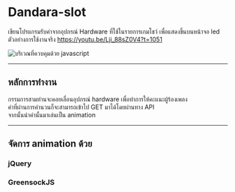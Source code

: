 # Dandara-slot

เขียนโปรแกรมรับค่าจากอุปกรณ์ Hardware ที่ใช้ในรายการเกมโชว์
เพื่อแสดงขึ้นบนหน้าจอ led 
ตัวอย่างการใช้งานจริง 
https://youtu.be/Lji_88sZ0V4?t=1051

![บริเวณที่ควบคุมด้วย javascript](https://lh3.googleusercontent.com/Xc8vH_4GxDssojfbCFJnOK13u4AX1VRjaMY5UiZ6__iXWn_ujDUW9Lvo_oGUqbeQJX4_vccaVN7LKF-DWdMbAeoFlaVZZSOXul_AuUfC_jeORh5Z1F6Sv0roy0ogUSYgnzrsCc47IWZzQvB1h8k690NtbbGWSKMfui96hkrKY4zSsFXDUi0mkTMGaODF4PVjI8px16bPh8HUcBM7wMj7imsi4jjmbnaBFNItEiSVksDabUm12oGTVgXfh8KgRJuJn5s_0lnqHYK_U1m1WJ40aO_Gnndq9ugO5Pdfy2V9FYIX1yXOgBIMsR8u_WnGXYodTBer-nhIXhANfQG1t0XlVa_8AWjd-ysKUxKqkKscFiHuTh17OPlUEpQ3ibgRKMDoV0CWcu9OIh291SDifXqRdZpLJ5EDk5T9doOD_BP5q9dwL3Pegr0ot_-_rNHt4PEfz7xSvOiprpAbAa5W9r_GyE1-99zKYYRRdjK0NCkKDipJFzfRtRkl2ILn4HBAlpLpbBSC8ugkFLww5LxV3E6Xa0AdsIQ_16QvdSxRNI_BniBDljv02mh6RDGuCwKWwKMRv5u3IWI1andsM3qd6ssj0CONBONLyyWbb02e3Nt05z5fzQFDqdFNe2x1tLL9JiJc872h1URuwyuTOUlR20GDocNv9qK-sLD3FCwNRdF7fcE4Vkr895U-JPHlAFmQqa7Fqbn46moSWq4G_DR8sHL1gy1Q0Q=w800-h418-no)

---
## หลักการทำงาน

กรรมการสามท่านจะคอยเลื่อนอุปกรณ์ hardware เพื่อทำการให้คะแนะผู้ร้องเพลง\
ค่าที่ผ่านการคำนวนก็จะสามารถเข้าไป GET มาได้โดยผ่านทาง API\
จากนั้นนำค่านั้นมาเล่นเป็น animation

---
## จัดการ animation ด้วย
### jQuery
### GreensockJS

